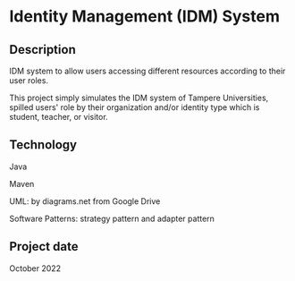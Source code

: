 # Identity Management (IDM) System


## Description

IDM system to allow users accessing different resources according to their user roles.

This project simply simulates the IDM system of Tampere Universities, spilled users' role by their organization and/or identity type which is student, teacher, or visitor. 


## Technology

Java

Maven

UML: by diagrams.net from Google Drive

Software Patterns: strategy pattern and adapter pattern


## Project date

October 2022

